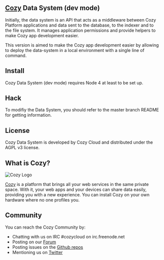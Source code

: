 ## [Cozy](https://cozy.io) Data System (dev mode)


Initially, the data system is an API that acts as a middleware between Cozy
Platform applications and data sent to the database, to the indexer and to the
file system.  It manages application permissions and provide helpers to make
Cozy app development easier.

This version is aimed to make the Cozy app development easier by allowing to
deploy the data-system in a local environment with a single line of command.


## Install

Cozy Data System (dev mode) requires Node 4 at least to be set up.


## Hack

To modifiy the Data System, you should refer to the master branch README for 
getting information.


## License

Cozy Data System is developed by Cozy Cloud and distributed under the AGPL v3
license.

## What is Cozy?

![Cozy Logo](https://raw.github.com/cozy/cozy-setup/gh-pages/assets/images/happycloud.png)

[Cozy](https://cozy.io) is a platform that brings all your web services in the
same private space.  With it, your web apps and your devices can share data
easily, providing you
with a new experience. You can install Cozy on your own hardware where no one
profiles you.

## Community

You can reach the Cozy Community by:

* Chatting with us on IRC #cozycloud on irc.freenode.net
* Posting on our [Forum](https://forum.cozy.io/)
* Posting issues on the [Github repos](https://github.com/cozy/)
* Mentioning us on [Twitter](https://twitter.com/mycozycloud)
